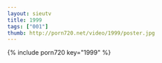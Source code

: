 ```yaml
--- 
layout: sieutv
title: 1999
tags: ["001"]
thumb: http://porn720.net/video/1999/poster.jpg
---
```

{% include porn720 key="1999" %} 
